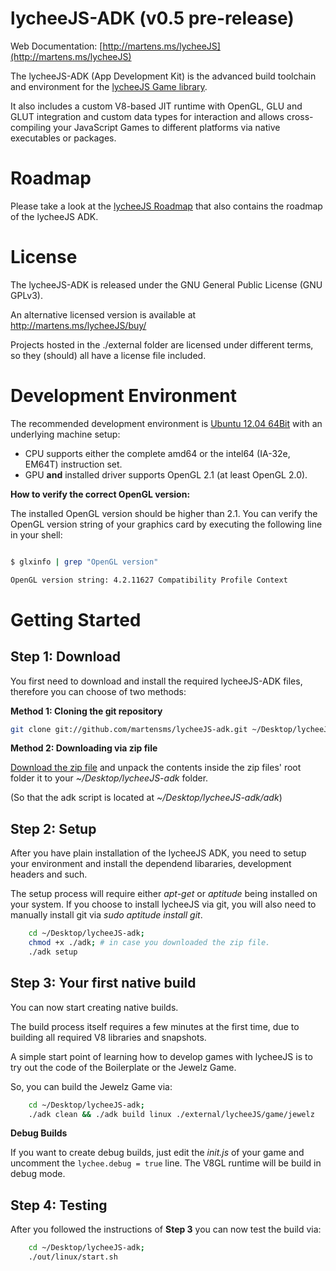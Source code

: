 
# lycheeJS-ADK (v0.5 pre-release)

Web Documentation: [http://martens.ms/lycheeJS](http://martens.ms/lycheeJS)

The lycheeJS-ADK (App Development Kit) is the advanced build
toolchain and environment for the [lycheeJS Game library](https://github.com/martensms/lycheeJS).

It also includes a custom V8-based JIT runtime with OpenGL, GLU
and GLUT integration and custom data types for interaction and
allows cross-compiling your JavaScript Games to different
platforms via native executables or packages.


# Roadmap

Please take a look at the [lycheeJS Roadmap](https://github.com/martensms/lycheeJS#roadmap)
that also contains the roadmap of the lycheeJS ADK.


# License

The lycheeJS-ADK is released under the GNU General Public License
(GNU GPLv3).

An alternative licensed version is available at http://martens.ms/lycheeJS/buy/

Projects hosted in the ./external folder are licensed under different
terms, so they (should) all have a license file included.
 

# Development Environment

The recommended development environment is [Ubuntu 12.04 64Bit](http://ubuntu.com/download)
with an underlying machine setup:

- CPU supports either the complete amd64 or the intel64 (IA-32e, EM64T) instruction set.
- GPU **and** installed driver supports OpenGL 2.1 (at least OpenGL 2.0).


**How to verify the correct OpenGL version:**

The installed OpenGL version should be higher than 2.1. You can verify the OpenGL version
string of your graphics card by executing the following line in your shell:

```bash

$ glxinfo | grep "OpenGL version"

OpenGL version string: 4.2.11627 Compatibility Profile Context

```


# Getting Started


## Step 1: Download

You first need to download and install the required lycheeJS-ADK files,
therefore you can choose of two methods:

**Method 1: Cloning the git repository**

```bash
git clone git://github.com/martensms/lycheeJS-adk.git ~/Desktop/lycheeJS-adk;
```

**Method 2: Downloading via zip file**

[Download the zip file](https://github.com/martensms/lycheeJS-adk/zipball/master)
and unpack the contents inside the zip files' root folder it to your *~/Desktop/lycheeJS-adk* folder.

(So that the adk script is located at *~/Desktop/lycheeJS-adk/adk*)


## Step 2: Setup

After you have plain installation of the lycheeJS ADK, you need to
setup your environment and install the dependend libararies, development
headers and such.

The setup process will require either *apt-get* or *aptitude* being
installed on your system. If you choose to install lycheeJS via git, you
will also need to manually install git via *sudo aptitude install git*.

```bash
	cd ~/Desktop/lycheeJS-adk;
	chmod +x ./adk; # in case you downloaded the zip file.
	./adk setup
```


## Step 3: Your first native build

You can now start creating native builds.

The build process itself requires a few minutes at the first time, due to
building all required V8 libraries and snapshots.

A simple start point of learning how to develop games with lycheeJS is
to try out the code of the Boilerplate or the Jewelz Game.

So, you can build the Jewelz Game via:

```bash
	cd ~/Desktop/lycheeJS-adk;
	./adk clean && ./adk build linux ./external/lycheeJS/game/jewelz
```

**Debug Builds**

If you want to create debug builds, just edit the *init.js* of your
game and uncomment the ```lychee.debug = true``` line.
The V8GL runtime will be build in debug mode.


## Step 4: Testing

After you followed the instructions of **Step 3** you can now test the
build via:

```bash
	cd ~/Desktop/lycheeJS-adk;
	./out/linux/start.sh
```


